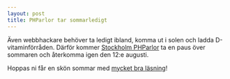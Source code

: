 ```yaml
---
layout: post
title: PHParlor tar sommarledigt
---
```

Även webbhackare behöver ta ledigt ibland, komma ut i solen och ladda D-vitaminförråden. Därför kommer [Stockholm PHParlor](/phparlor/) ta en paus över sommaren och återkomma igen den 12:e augusti.

Hoppas ni får en skön sommar med [mycket bra läsning](http://fabien.potencier.org/article/50/create-your-own-framework-on-top-of-the-symfony2-components-part-1)!
